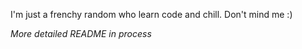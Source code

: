 I'm just a frenchy random who learn code and chill. 
Don't mind me :)

*More detailed README in process*

<!---
azmerhos/azmerhos is a ✨ special ✨ repository because its `README.md` (this file) appears on your GitHub profile.
You can click the Preview link to take a look at your changes.
--->
